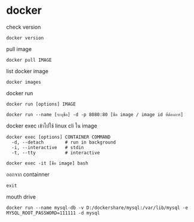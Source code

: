 # docker
check version
```
docker version
```
pull image
```
docker pull IMAGE
```
list docker image
```
docker images
```
docker run
```
docker run [options] IMAGE
```
```
docker run --name [ระบุชื่อ] -d -p 8080:80 [ชื่อ image / image id ที่ต้องการ]
```

docker exec เข้าไปใช้ linux cli ใน image
```
docker exec [options] CONTAINER COMMAND
  -d, --detach        # run in background
  -i, --interactive   # stdin
  -t, --tty           # interactive
```

```
docker exec -it [ชื่อ image] bash
```

ออกจาก containner
```
exit
```

mouth drive
```
docker run --name mysql-db -v D:/dockershare/mysql:/var/lib/mysql -e MYSQL_ROOT_PASSWORD=111111 -d mysql
```
